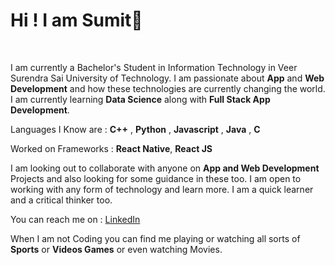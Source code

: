 # Hi ! I am Sumit👋

</br>

I am currently a Bachelor's Student in Information Technology in Veer Surendra Sai University of Technology. I am passionate about **App** and **Web Development** and how these technologies are currently changing the world. I am currently learning **Data Science** along with **Full Stack App Development**.

Languages I Know are : **C++** , **Python** , **Javascript** , **Java** , **C**
</br>

Worked on Frameworks : **React Native**, **React JS**

I am looking out to collaborate with anyone on **App and Web Development** Projects and also looking for some guidance in these too. I am open to working with any form of technology and learn more. I am a quick learner and a critical thinker too.

You can reach me on : [LinkedIn](https://www.linkedin.com/in/sumit-sagar-l-55a5a0121/)

When I am not Coding you can find me playing or watching all sorts of **Sports** or **Videos Games** or even watching Movies.
